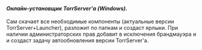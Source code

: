 #### *Онлайн-установщик TorrServer'а (Windows).*  
  
Сам скачает все необходимые компоненты (актуальные версии TorrServer+Launcher), разложит по папкам и создаст ярлыки. При наличии администраторских прав добавит в исключения брандмауэра и и создаст задачу автообновления версии TorrServer'а.
